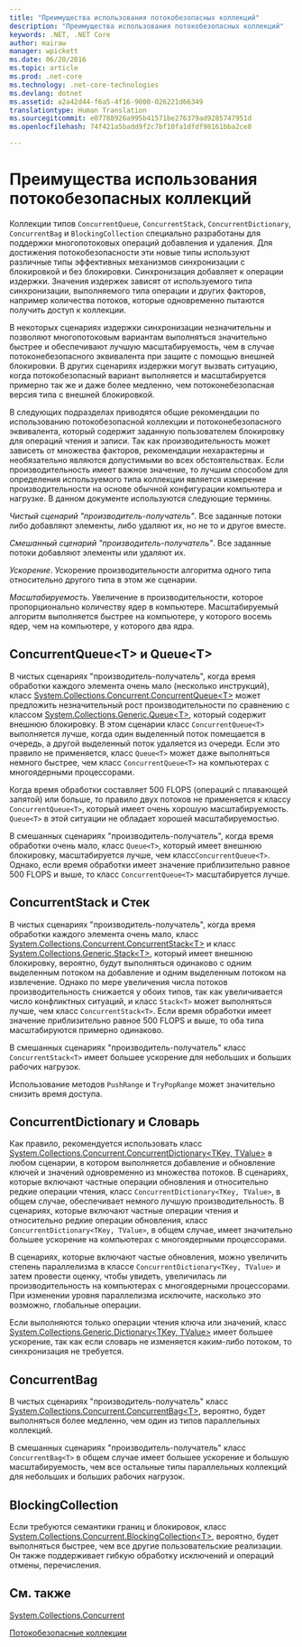 ```yaml
---
title: "Преимущества использования потокобезопасных коллекций"
description: "Преимущества использования потокобезопасных коллекций"
keywords: .NET, .NET Core
author: mairaw
manager: wpickett
ms.date: 06/20/2016
ms.topic: article
ms.prod: .net-core
ms.technology: .net-core-technologies
ms.devlang: dotnet
ms.assetid: a2a42d44-f6a5-4f16-9000-026221d66349
translationtype: Human Translation
ms.sourcegitcommit: e07788926a995b41571be276379ad9285747951d
ms.openlocfilehash: 74f421a5badd9f2c7bf10fa1dfdf98161bba2ce8

---
```


# <a name="when-to-use-a-threadsafe-collection"></a>Преимущества использования потокобезопасных коллекций

Коллекции типов `ConcurrentQueue`, `ConcurrentStack`, `ConcurrentDictionary`, `ConcurrentBag` и `BlockingCollection` специально разработаны для поддержки многопотоковых операций добавления и удаления. Для достижения потокобезопасности эти новые типы используют различные типы эффективных механизмов синхронизации с блокировкой и без блокировки. Синхронизация добавляет к операции издержки. Значения издержек зависят от используемого типа синхронизации, выполняемого типа операции и других факторов, например количества потоков, которые одновременно пытаются получить доступ к коллекции.

В некоторых сценариях издержки синхронизации незначительны и позволяют многопотоковым вариантам выполняться значительно быстрее и обеспечивают лучшую масштабируемость, чем в случае потоконебезопасного эквивалента при защите с помощью внешней блокировки. В других сценариях издержки могут вызвать ситуацию, когда потокобезопасный вариант выполняется и масштабируется примерно так же и даже более медленно, чем потоконебезопасная версия типа с внешней блокировкой.

В следующих подразделах приводятся общие рекомендации по использованию потокобезопасной коллекции и потоконебезопасного эквивалента, который содержит заданную пользователем блокировку для операций чтения и записи. Так как производительность может зависеть от множества факторов, рекомендации нехарактерны и необязательно являются допустимыми во всех обстоятельствах. Если производительность имеет важное значение, то лучшим способом для определения используемого типа коллекции является измерение производительности на основе обычной конфигурации компьютера и нагрузке. В данном документе используются следующие термины.

*Чистый сценарий "производитель-получатель"*. Все заданные потоки либо добавляют элементы, либо удаляют их, но не то и другое вместе.

*Смешанный сценарий "производитель-получатель"*. Все заданные потоки добавляют элементы или удаляют их.

*Ускорение*. Ускорение производительности алгоритма одного типа относительно другого типа в этом же сценарии.

*Масштабируемость*. Увеличение в производительности, которое пропорционально количеству ядер в компьютере. Масштабируемый алгоритм выполняется быстрее на компьютере, у которого восемь ядер, чем на компьютере, у которого два ядра.

## <a name="concurrentqueuelttgt-vs-queuelttgt"></a>ConcurrentQueue&lt;T&gt; и Queue&lt;T&gt;

В чистых сценариях "производитель-получатель", когда время обработки каждого элемента очень мало (несколько инструкций), класс [System.Collections.Concurrent.ConcurrentQueue&lt;T&gt;](https://docs.microsoft.com/dotnet/core/api/System.Collections.Concurrent.ConcurrentQueue-1) может предложить незначительный рост производительности по сравнению с классом [System.Collections.Generic.Queue&lt;T&gt;](https://docs.microsoft.com/dotnet/core/api/System.Collections.Generic.Queue-1), который содержит внешнюю блокировку. В этом сценарии класс `ConcurrentQueue<T>` выполняется лучше, когда один выделенный поток помещается в очередь, а другой выделенный поток удаляется из очереди. Если это правило не применяется, класс `Queue<T>` может даже выполняться немного быстрее, чем класс `ConcurrentQueue<T>` на компьютерах с многоядерными процессорами. 

Когда время обработки составляет 500 FLOPS (операций с плавающей запятой) или больше, то правило двух потоков не применяется к классу `ConcurrentQueue<T>`, который имеет очень хорошую масштабируемость. `Queue<T>` в этой ситуации не обладает хорошей масштабируемостью.

В смешанных сценариях "производитель-получатель", когда время обработки очень мало, класс `Queue<T>`, который имеет внешнюю блокировку, масштабируется лучше, чем класс`ConcurrentQueue<T>`. Однако, если время обработки имеет значение приблизительно равное 500 FLOPS и выше, то класс `ConcurrentQueue<T>` масштабируется лучше.

## <a name="concurrentstack-vs-stack"></a>ConcurrentStack и Стек

В чистых сценариях "производитель-получатель", когда время обработки каждого элемента очень мало, класс [System.Collections.Concurrent.ConcurrentStack&lt;T&gt;](https://docs.microsoft.com/dotnet/core/api/System.Collections.Concurrent.ConcurrentStack-1) и класс [System.Collections.Generic.Stack&lt;T&gt;](https://docs.microsoft.com/dotnet/core/api/System.Collections.Generic.Stack-1), который имеет внешнюю блокировку, вероятно, будут выполняться одинаково с одним выделенным потоком на добавление и одним выделенным потоком на извлечение. Однако по мере увеличения числа потоков производительность снижается у обоих типов, так как увеличивается число конфликтных ситуаций, и класс `Stack<T>` может выполняться лучше, чем класс `ConcurrentStack<T>`. Если время обработки имеет значение приблизительно равное 500 FLOPS и выше, то оба типа масштабируются примерно одинаково. 

В смешанных сценариях "производитель-получатель" класс `ConcurrentStack<T>` имеет большее ускорение для небольших и больших рабочих нагрузок.

Использование методов `PushRange` и `TryPopRange` может значительно снизить время доступа.

## <a name="concurrentdictionary-vs-dictionary"></a>ConcurrentDictionary и Словарь

Как правило, рекомендуется использовать класс [System.Collections.Concurrent.ConcurrentDictionary&lt;TKey, TValue&gt;](https://docs.microsoft.com/dotnet/core/api/System.Collections.Concurrent.ConcurrentDictionary-2) в любом сценарии, в котором выполняется добавление и обновление ключей и значений одновременно из множества потоков. В сценариях, которые включают частные операции обновления и относительно редкие операции чтения, класс `ConcurrentDictionary<TKey, TValue>`, в общем случае, обеспечивает немного лучшую производительность. В сценариях, которые включают частные операции чтения и относительно редкие операции обновления, класс `ConcurrentDictionary<TKey, TValue>`, в общем случае, имеет значительно большее ускорение на компьютерах с многоядерными процессорами.

В сценариях, которые включают частые обновления, можно увеличить степень параллелизма в классе `ConcurrentDictionary<TKey, TValue>` и затем провести оценку, чтобы увидеть, увеличилась ли производительность на компьютерах с многоядерными процессорами. При изменении уровня параллелизма исключите, насколько это возможно, глобальные операции.

Если выполняются только операции чтения ключа или значений, класс [System.Collections.Generic.Dictionary&lt;TKey, TValue&gt;](https://docs.microsoft.com/dotnet/core/api/System.Collections.Generic.Dictionary-2) имеет большее ускорение, так как если словарь не изменяется каким-либо потоком, то синхронизация не требуется.

## <a name="concurrentbag"></a>ConcurrentBag

В чистых сценариях "производитель-получатель" класс [System.Collections.Concurrent.ConcurrentBag&lt;T&gt;](https://docs.microsoft.com/dotnet/core/api/System.Collections.Concurrent.ConcurrentBag-1), вероятно, будет выполняться более медленно, чем один из типов параллельных коллекций.

В смешанных сценариях "производитель-получатель" класс `ConcurrentBag<T>` в общем случае имеет большее ускорение и большую масштабируемость, чем все остальные типы параллельных коллекций для небольших и больших рабочих нагрузок.

## <a name="blockingcollection"></a>BlockingCollection

Если требуются семантики границ и блокировок, класс [System.Collections.Concurrent.BlockingCollection&lt;T&gt;](https://docs.microsoft.com/dotnet/core/api/System.Collections.Concurrent.BlockingCollection-1), вероятно, будет выполняться быстрее, чем все другие пользовательские реализации. Он также поддерживает гибкую обработку исключений и операций отмены, перечисления.

## <a name="see-also"></a>См. также

[System.Collections.Concurrent](https://docs.microsoft.com/dotnet/core/api/System.Collections.Concurrent)

[Потокобезопасные коллекции](index.md)



<!--HONumber=Nov16_HO1-->


